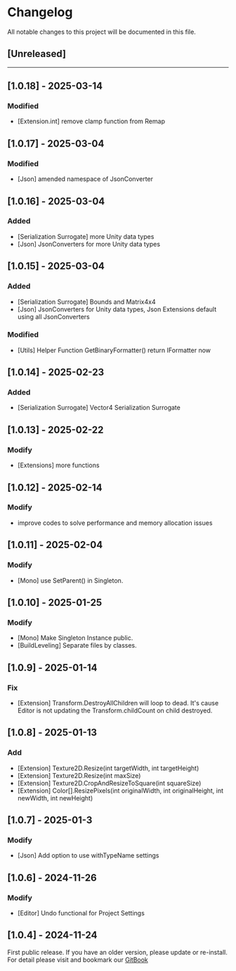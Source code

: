 ﻿# Changelog

All notable changes to this project will be documented in this file.

## [Unreleased]

---

## [1.0.18] - 2025-03-14
### Modified
- [Extension.int] remove clamp function from Remap

## [1.0.17] - 2025-03-04
### Modified
- [Json] amended namespace of JsonConverter

## [1.0.16] - 2025-03-04
### Added
- [Serialization Surrogate] more Unity data types
- [Json] JsonConverters for more Unity data types

## [1.0.15] - 2025-03-04
### Added
- [Serialization Surrogate] Bounds and Matrix4x4
- [Json] JsonConverters for Unity data types, Json Extensions default using all JsonConverters 
### Modified
- [Utils] Helper Function GetBinaryFormatter() return IFormatter now

## [1.0.14] - 2025-02-23
### Added
- [Serialization Surrogate] Vector4 Serialization Surrogate

## [1.0.13] - 2025-02-22
### Modify
- [Extensions] more functions

## [1.0.12] - 2025-02-14
### Modify
- improve codes to solve performance and memory allocation issues

## [1.0.11] - 2025-02-04
### Modify
- [Mono] use SetParent() in Singleton.

## [1.0.10] - 2025-01-25
### Modify
- [Mono] Make Singleton Instance public.
- [BuildLeveling] Separate files by classes.

## [1.0.9] - 2025-01-14
### Fix
- [Extension] Transform.DestroyAllChildren will loop to dead. It's cause Editor is not updating the Transform.childCount on child destroyed.

## [1.0.8] - 2025-01-13
### Add
- [Extension] Texture2D.Resize(int targetWidth, int targetHeight)
- [Extension] Texture2D.Resize(int maxSize)
- [Extension] Texture2D.CropAndResizeToSquare(int squareSize)
- [Extension] Color[].ResizePixels(int originalWidth, int originalHeight, int newWidth, int newHeight)

## [1.0.7] - 2025-01-3
### Modify
- [Json] Add option to use withTypeName settings

## [1.0.6] - 2024-11-26
### Modify
- [Editor] Undo functional for Project Settings

## [1.0.4] - 2024-11-24
First public release. If you have an older version, please update or re-install.   
For detail please visit and bookmark our [GitBook](https://aceland-workshop.gitbook.io/aceland-unity-packages/)
